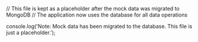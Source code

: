 // This file is kept as a placeholder after the mock data was migrated to MongoDB
// The application now uses the database for all data operations

console.log('Note: Mock data has been migrated to the database. This file is just a placeholder.');
